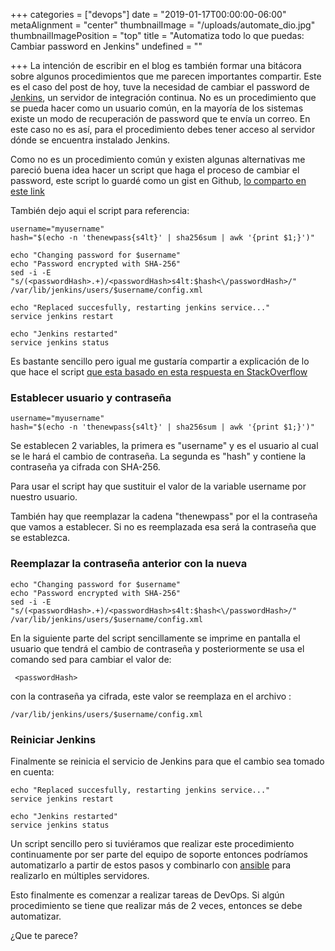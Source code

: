 +++
categories = ["devops"]
date = "2019-01-17T00:00:00-06:00"
metaAlignment = "center"
thumbnailImage = "/uploads/automate_dio.jpg"
thumbnailImagePosition = "top"
title = "Automatiza todo lo que puedas: Cambiar password en Jenkins"
undefined = ""

+++
La intención de escribir en el blog es también formar una bitácora sobre algunos procedimientos que me parecen importantes compartir. Este es el caso del post de hoy, tuve la necesidad de cambiar el password de [Jenkins](https://jenkins.io/), un servidor de integración continua. No es un procedimiento que se pueda hacer como un usuario común, en la mayoría de los sistemas  existe un modo de recuperación de password que te envía un correo. En este caso no es así, para el procedimiento debes tener acceso al servidor dónde se encuentra instalado Jenkins.

Como no es un procedimiento común y existen algunas alternativas me pareció buena idea hacer un script que haga el proceso de cambiar el password, este script lo guardé como un gist en Github, [lo comparto en este link](https://gist.github.com/galvarado/d6ee84fe738f641ad486491a7ef6099d)

También dejo aqui el script para referencia:

    username="myusername"
    hash="$(echo -n 'thenewpass{s4lt}' | sha256sum | awk '{print $1;}')"
    
    echo "Changing password for $username"
    echo "Password encrypted with SHA-256"
    sed -i -E "s/(<passwordHash>.+)/<passwordHash>s4lt:$hash<\/passwordHash>/" /var/lib/jenkins/users/$username/config.xml
    
    echo "Replaced succesfully, restarting jenkins service..."
    service jenkins restart
    
    echo "Jenkins restarted"
    service jenkins status

Es bastante sencillo pero igual me gustaría compartir a explicación de lo que hace el script  [que esta basado en esta respuesta en StackOverflow](https://stackoverflow.com/a/24013030)

### Establecer usuario y contraseña

    username="myusername"
    hash="$(echo -n 'thenewpass{s4lt}' | sha256sum | awk '{print $1;}')"

Se establecen 2 variables, la primera es "username"  y es el usuario al cual se le hará el cambio de contraseña.  La segunda es  "hash" y contiene la contraseña ya cifrada con SHA-256.

Para usar el script hay que sustituir el valor de la variable username por nuestro usuario.

También hay que reemplazar la cadena  "thenewpass" por el la contraseña que vamos a establecer. Si no es reemplazada esa será la contraseña que se establezca.

### Reemplazar la contraseña anterior con la nueva

    echo "Changing password for $username"
    echo "Password encrypted with SHA-256"
    sed -i -E "s/(<passwordHash>.+)/<passwordHash>s4lt:$hash<\/passwordHash>/" /var/lib/jenkins/users/$username/config.xml

En la siguiente parte del script sencillamente se imprime en pantalla el usuario que tendrá el cambio de contraseña y posteriormente se usa el comando sed para cambiar el valor de:

     <passwordHash> 

con la contraseña ya cifrada, este valor se reemplaza en el archivo :

    /var/lib/jenkins/users/$username/config.xml

### Reiniciar Jenkins

Finalmente se reinicia el servicio de Jenkins para que el cambio sea tomado en cuenta:

    echo "Replaced succesfully, restarting jenkins service..."
    service jenkins restart
    
    echo "Jenkins restarted"
    service jenkins status

Un script sencillo pero si tuviéramos que realizar este procedimiento continuamente por ser parte del equipo de soporte entonces podríamos automatizarlo a partir de estos pasos y combinarlo con [ansible](https://www.ansible.com/) para realizarlo en múltiples servidores. 

Esto finalmente es comenzar a realizar tareas de DevOps. Si algún procedimiento se tiene que realizar más de 2 veces, entonces se debe automatizar.

¿Que te parece?